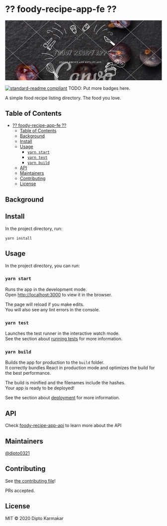 # ?? foody-recipe-app-fe ??

![foody_recipe_app_banner](foody_recipe_app_banner.png)

[![standard-readme compliant](https://img.shields.io/badge/standard--readme-OK-green.svg?style=flat-square)](https://github.com/RichardLitt/standard-readme)
TODO: Put more badges here.

A simple food recipe listing directory. The food you love.

## Table of Contents

- [?? foody-recipe-app-fe ??](#%f0%9f%8d%94-foody-recipe-app-fe-%f0%9f%8d%94)
  - [Table of Contents](#table-of-contents)
  - [Background](#background)
  - [Install](#install)
  - [Usage](#usage)
    - [`yarn start`](#yarn-start)
    - [`yarn test`](#yarn-test)
    - [`yarn build`](#yarn-build)
  - [API](#api)
  - [Maintainers](#maintainers)
  - [Contributing](#contributing)
  - [License](#license)

## Background

## Install

In the project directory, run:

```
yarn install
```

## Usage

In the project directory, you can run:

### `yarn start`

Runs the app in the development mode.<br />
Open [http://localhost:3000](http://localhost:3000) to view it in the browser.

The page will reload if you make edits.<br />
You will also see any lint errors in the console.

### `yarn test`

Launches the test runner in the interactive watch mode.<br />
See the section about [running tests](https://facebook.github.io/create-react-app/docs/running-tests) for more information.

### `yarn build`

Builds the app for production to the `build` folder.<br />
It correctly bundles React in production mode and optimizes the build for the best performance.

The build is minified and the filenames include the hashes.<br />
Your app is ready to be deployed!

See the section about [deployment](https://facebook.github.io/create-react-app/docs/deployment) for more information.

## API

Check [foody-recipe-app-api](https://github.com/dipto0321/foody-recipe-app-api) to learn more about the API

## Maintainers

[@dipto0321](https://github.com/dipto0321)

## Contributing

See [the contributing file](contributing.md)!

PRs accepted.

## License

MIT © 2020 Dipto Karmakar

